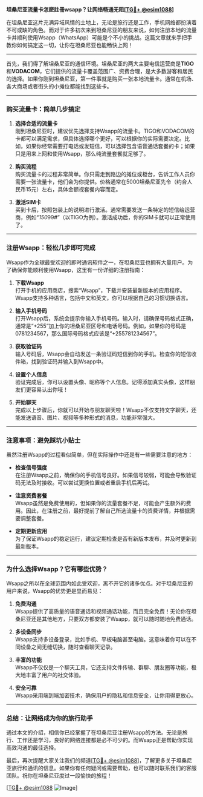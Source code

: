 **坦桑尼亚流量卡怎麽註冊wsapp？让网络畅通无阻[[TG💪+ @esim1088](https://t.me/s/esim1088)]**

在坦桑尼亚这片充满异域风情的土地上，无论是旅行还是工作，手机网络都扮演着不可或缺的角色。而对于许多初次来到坦桑尼亚的朋友来说，如何注册本地的流量卡并顺利使用Wsapp（WhatsApp）可能是个不小的挑战。这篇文章就来手把手教你如何搞定这一切，让你在坦桑尼亚也能畅快上网！

---

首先，我们得了解坦桑尼亚的通信环境。坦桑尼亚的两大主要电信运营商是**TIGO**和**VODACOM**，它们提供的流量卡覆盖范围广、资费合理，是大多数游客和居民的选择。如果你刚到坦桑尼亚，第一件事就是购买一张本地流量卡。通常在机场、各大商场或者街头的小摊位都能找到这些卡。

---

### **购买流量卡：简单几步搞定**

1. **选择合适的流量卡**  
   刚到坦桑尼亚时，建议优先选择支持Wsapp的流量卡。TIGO和VODACOM的卡都可以满足需求，但具体选择哪个更好，可以根据你的实际需要决定。比如，如果你经常需要打电话或发短信，可以选择包含语音通话套餐的卡；如果只是用来上网和使用Wsapp，那么纯流量套餐就足够了。

2. **购买流程**  
   购买流量卡的过程非常简单。你只需走到路边的摊位或柜台，告诉工作人员你需要一张流量卡，他们会为你提供。价格通常在5000坦桑尼亚先令（约合人民币15元）左右，具体金额视套餐内容而定。

3. **激活SIM卡**  
   买到卡后，按照包装上的说明进行激活。通常需要发送一条特定的短信给运营商，例如“*150*99#”（以TIGO为例）。激活成功后，你的SIM卡就可以正常使用了。

---

### **注册Wsapp：轻松几步即可完成**

Wsapp作为全球最受欢迎的即时通讯软件之一，在坦桑尼亚也拥有大量用户。为了确保你能顺利使用Wsapp，这里有一份详细的注册指南：

1. **下载Wsapp**  
   打开手机的应用商店，搜索“Wsapp”，下载并安装最新版本的应用程序。Wsapp支持多种语言，包括中文和英文，你可以根据自己的习惯切换语言。

2. **输入手机号码**  
   打开Wsapp后，系统会提示你输入手机号码。输入时，请确保号码格式正确，通常是“+255”加上你的坦桑尼亚区号和电话号码。例如，如果你的号码是0781234567，那么国际号码格式应该是“+255781234567”。

3. **获取验证码**  
   输入号码后，Wsapp会自动发送一条验证码短信到你的手机。检查你的短信收件箱，找到验证码并输入到Wsapp中。

4. **设置个人信息**  
   验证完成后，你可以设置头像、昵称等个人信息。记得添加真实头像，这样朋友们更容易认出你哦！

5. **开始聊天**  
   完成以上步骤后，你就可以开始与朋友聊天啦！Wsapp不仅支持文字聊天，还能发送语音、图片、视频等多种形式的消息，功能非常强大。

---

### **注意事项：避免踩坑小贴士**

虽然注册Wsapp的过程看似简单，但在实际操作中还是有一些需要注意的地方：

- **检查信号强度**  
   在注册Wsapp之前，确保你的手机信号良好。如果信号较弱，可能会导致验证码无法及时接收。可以尝试更换位置或者重启手机后再试。

- **注意资费套餐**  
   Wsapp虽然是免费使用的，但如果你的流量套餐不足，可能会产生额外的费用。因此，在注册之前，最好提前了解自己所选流量卡的资费详情，并根据需要调整套餐。

- **定期更新应用**  
   为了保证Wsapp的稳定运行，建议定期检查是否有新版本发布，并及时更新到最新版本。

---

### **为什么选择Wsapp？它有哪些优势？**

Wsapp之所以在全球范围内如此受欢迎，离不开它的诸多优点。对于坦桑尼亚的用户来说，Wsapp的优势更是显而易见：

1. **免费沟通**  
   Wsapp提供了高质量的语音通话和视频通话功能，而且完全免费！无论你在坦桑尼亚还是其他地方，只要双方都安装了Wsapp，就可以随时随地免费通话。

2. **多设备同步**  
   Wsapp支持多设备登录，比如手机、平板电脑甚至电脑。这意味着你可以在不同设备之间无缝切换，随时查看聊天记录。

3. **丰富的功能**  
   Wsapp不仅仅是一个聊天工具，它还支持文件传输、群聊、朋友圈等功能，极大地丰富了用户的社交体验。

4. **安全可靠**  
   Wsapp采用端到端加密技术，确保用户的隐私和信息安全，让你用得更放心。

---

### **总结：让网络成为你的旅行助手**

通过本文的介绍，相信你已经掌握了在坦桑尼亚注册Wsapp的方法。无论是旅行、工作还是学习，良好的网络连接都是必不可少的。而Wsapp正是帮助你实现高效沟通的最佳选择。

最后，再次提醒大家关注我们的频道[[TG💪+ @esim1088](https://t.me/s/esim1088)]，了解更多关于坦桑尼亚旅行和通讯的信息。如果你有任何疑问或需要帮助，也可以随时联系我们的客服团队。祝你在坦桑尼亚度过一段愉快的旅程！

[[TG💪+ @esim1088](https://t.me/s/esim1088) ![Image](https://i.postimg.cc/4NQfJmqS/Snipaste-2025-05-13-00-14-12.png)]